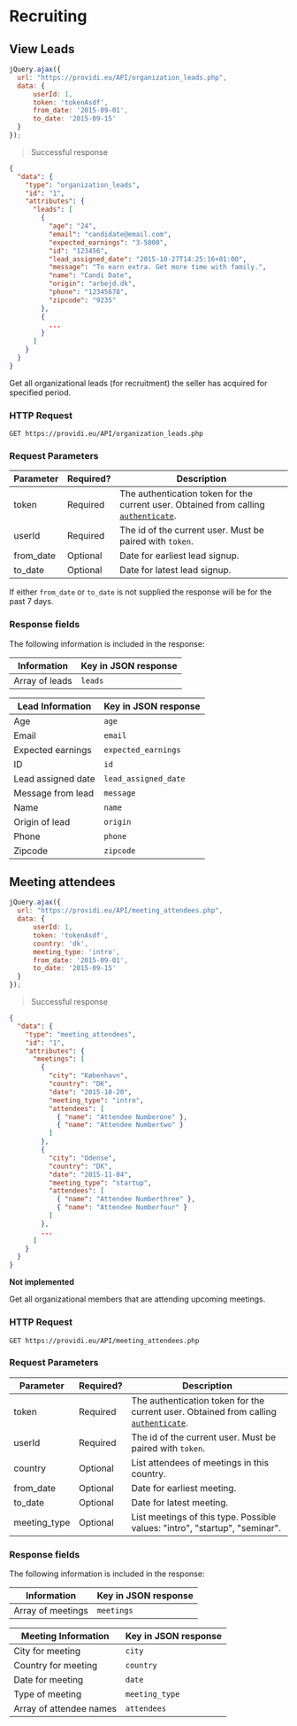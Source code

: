 # Recruiting

## View Leads
```js
jQuery.ajax({
  url: "https://providi.eu/API/organization_leads.php",
  data: {
      userId: 1,
      token: 'tokenAsdf',
      from_date: '2015-09-01',
      to_date: '2015-09-15'
  }
});
```

> Successful response

```json
{
  "data": {
    "type": "organization_leads",
    "id": "1",
    "attributes": {
      "leads": [
        {
          "age": "24",
          "email": "candidate@email.com",
          "expected_earnings": "3-5000",
          "id": "123456",
          "lead_assigned_date": "2015-10-27T14:25:16+01:00",
          "message": "To earn extra. Get more time with family.",
          "name": "Candi Date",
          "origin": "arbejd.dk",
          "phone": "12345678",
          "zipcode": "9235"
        },
        {
          ...
        }
      ]
    }
  }
}
```

Get all organizational leads (for recruitment) the seller has acquired for specified period.

### HTTP Request
`GET https://providi.eu/API/organization_leads.php`

### Request Parameters
Parameter | Required? | Description
--------- | --------- | -----------
token     | Required  | The authentication token for the current user. Obtained from calling [`authenticate`](#authentication).
userId    | Required  | The id of the current user. Must be paired with `token`.
from_date | Optional  | Date for earliest lead signup.
to_date   | Optional  | Date for latest lead signup.

If either `from_date` or `to_date` is not supplied the response will be for the past 7 days.

### Response fields
The following information is included in the response:

| Information       | Key in JSON response |
| ----------------- | -------------------- |
| Array of leads    | `leads`              |


| Lead Information   | Key in JSON response |
| ------------------ | -------------------- |
| Age                | `age`                |
| Email              | `email`              |
| Expected earnings  | `expected_earnings`  |
| ID                 | `id`                 |
| Lead assigned date | `lead_assigned_date` |
| Message from lead  | `message`            |
| Name               | `name`               |
| Origin of lead     | `origin`             |
| Phone              | `phone`              |
| Zipcode            | `zipcode`            |


## Meeting attendees
```js
jQuery.ajax({
  url: "https://providi.eu/API/meeting_attendees.php",
  data: {
      userId: 1,
      token: 'tokenAsdf',
      country: 'dk',
      meeting_type: 'intro',
      from_date: '2015-09-01',
      to_date: '2015-09-15'
  }
});
```

> Successful response

```json
{
  "data": {
    "type": "meeting_attendees",
    "id": "1",
    "attributes": {
      "meetings": [
        {
          "city": "København",
          "country": "DK",
          "date": "2015-10-20",
          "meeting_type": "intro",
          "attendees": [
            { "name": "Attendee Numberone" },
            { "name": "Attendee Numbertwo" }
          ]
        },
        {
          "city": "Odense",
          "country": "DK",
          "date": "2015-11-04",
          "meeting_type": "startup",
          "attendees": [
            { "name": "Attendee Numberthree" },
            { "name": "Attendee Numberfour" }
          ]
        },
        ...
      ]
    }
  }
}
```

<aside class="warning">
  <strong>Not implemented</strong>
</aside>

Get all organizational members that are attending upcoming meetings.

### HTTP Request
`GET https://providi.eu/API/meeting_attendees.php`

### Request Parameters
Parameter    | Required? | Description
------------ | --------- | -----------
token        | Required  | The authentication token for the current user. Obtained from calling [`authenticate`](#authentication).
userId       | Required  | The id of the current user. Must be paired with `token`.
country      | Optional  | List attendees of meetings in this country.
from_date    | Optional  | Date for earliest meeting.
to_date      | Optional  | Date for latest meeting.
meeting_type | Optional  | List meetings of this type. Possible values: "intro", "startup", "seminar".

### Response fields
The following information is included in the response:

| Information       | Key in JSON response |
| ----------------- | -------------------- |
| Array of meetings | `meetings`           |


| Meeting Information     | Key in JSON response |
| ----------------------- | -------------------- |
| City for meeting        | `city`               |
| Country for meeting     | `country`            |
| Date for meeting        | `date`               |
| Type of meeting         | `meeting_type`       |
| Array of attendee names | `attendees`          |
